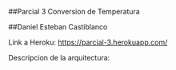 ##Parcial 3 Conversion de Temperatura

##Daniel Esteban Castiblanco

Link a Heroku: https://parcial-3.herokuapp.com/

Descripcion de la arquitectura:


